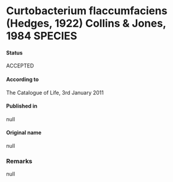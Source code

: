 # Curtobacterium flaccumfaciens (Hedges, 1922) Collins & Jones, 1984 SPECIES

#### Status
ACCEPTED

#### According to
The Catalogue of Life, 3rd January 2011

#### Published in
null

#### Original name
null

### Remarks
null